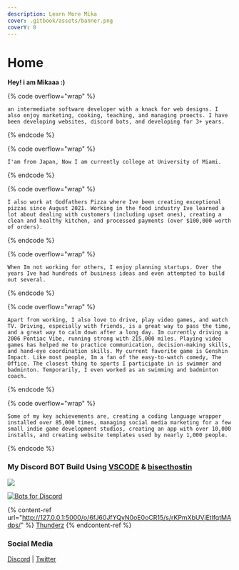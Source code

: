 ```yaml
---
description: Learn More Mika
cover: .gitbook/assets/banner.png
coverY: 0
---
```


# Home

**Hey! i am Mikaaa :)**

{% code overflow="wrap" %}
```
an intermediate software developer with a knack for web designs. I also enjoy marketing, cooking, teaching, and managing proects. I have been developing websites, discord bots, and developing for 3+ years.
```
{% endcode %}

{% code overflow="wrap" %}
```
I'am from Japan, Now I am currently college at University of Miami.
```
{% endcode %}

{% code overflow="wrap" %}
```
I also work at Godfathers Pizza where Ive been creating exceptional pizzas since August 2021. Working in the food industry Ive learned a lot about dealing with customers (including upset ones), creating a clean and healthy kitchen, and processed payments (over $100,000 worth of orders).
```
{% endcode %}

{% code overflow="wrap" %}
```
When Im not working for others, I enjoy planning startups. Over the years Ive had hundreds of business ideas and even attempted to build out several.
```
{% endcode %}

{% code overflow="wrap" %}
```
Apart from working, I also love to drive, play video games, and watch TV. Driving, especially with friends, is a great way to pass the time, and a great way to calm down after a long day. Im currently driving a 2006 Pontiac Vibe, running strong with 215,000 miles. Playing video games has helped me to practice communication, decision-making skills, and hand-eye coordination skills. My current favorite game is Genshin Impact. Like most people, Im a fan of the easy-to-watch comedy, The Office. The closest thing to sports I participate in is swimmer and badminton. Temporarily, I even worked as an swimming and badminton coach.
```
{% endcode %}

{% code overflow="wrap" %}
```
Some of my key achievements are, creating a coding language wrapper installed over 85,000 times, managing social media marketing for a few small indie game development studios, creating an app with over 10,000 installs, and creating website templates used by nearly 1,000 people.
```
{% endcode %}

### My Discord BOT Build Using [VSCODE](https://vscode.dev) & [bisecthostin](https://www.bisecthosting.com/)

[![](https://discordbotlist.com/api/v1/bots/1103427996532097054/widget)](https://discordbotlist.com/bots/hyperion-0651)

[![Bots for Discord](https://discords.com/bots/api/bot/1103427996532097054/widget)](https://discords.com/bots/bots/1103427996532097054)

{% content-ref url="http://127.0.0.1:5000/o/6fJ60JfYQyN0oE0oCR15/s/rKPmXbUVjEtlfqtMAdps/" %}
[Thunderz](http://127.0.0.1:5000/o/6fJ60JfYQyN0oE0oCR15/s/rKPmXbUVjEtlfqtMAdps/)
{% endcontent-ref %}

### Social Media

[Discord](https://dsc.bio/omurice) | [Twitter](https://twitter.com)
